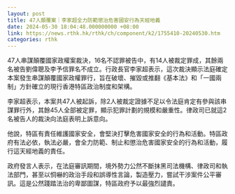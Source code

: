 ```yaml
---
layout: post
title: 47人顛覆案｜李家超全力防範懲治危害國安行為天經地義
date: 2024-05-30 18:04:48.000000000 +08:00
link: https://news.rthk.hk/rthk/ch/component/k2/1755410-20240530.htm
categories: rthk
---
```


47人串謀顛覆國家政權案裁決，16名不認罪被告中，有14人被裁定罪成，其餘兩名被告劉偉聰及李予信罪名不成立。行政長官李家超表示，這次裁決顯示法庭確定本案發生串謀顛覆國家政權罪行，旨在破壞、摧毀或推翻《基本法》和「一國兩制」方針確立的現行香港特區政治制度和架構。

李家超表示，本案共47人被起訴，除2人被裁定證據不足以令法庭肯定有參與該串謀罪行外，其餘45人全部被定罪，顯示犯罪計劃的規模和嚴重性。律政司已就這2名被告人的裁決向法庭表明上訴意向。

他說，特區有責任維護國家安全，會堅決打擊危害國家安全的行為和活動。特區政府有法必依，執法必嚴，會全力防範、制止和懲治危害國家安全的行為和活動，履行這天經地義的責任。
 
政府發言人表示，在法庭審訊期間，境外勢力公然不斷抹黑司法機構、律政司和執法部門，甚至以恫嚇的政治手段和誤導性言論，製造壓力，嘗試干涉案件公平審訊。這是公然踐踏法治的卑鄙圖謀，特區政府予以最強烈譴責。
